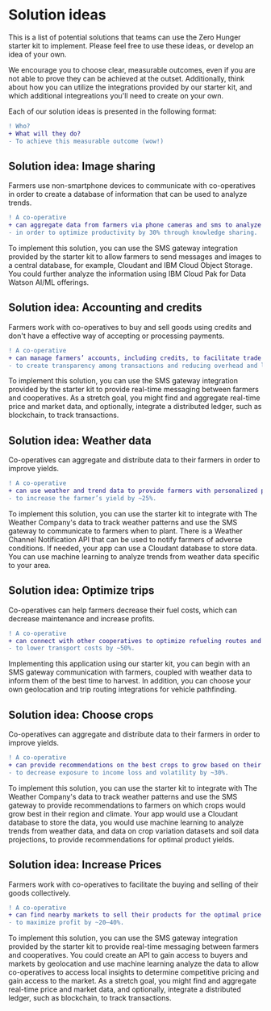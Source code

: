 # Solution ideas

This is a list of potential solutions that teams can use the Zero Hunger starter kit to implement. Please feel free to use these ideas, or develop an idea of your own.

We encourage you to choose clear, measurable outcomes, even if you are not able to prove they can be achieved at the outset. Additionally, think about how you can utilize the integrations provided by our starter kit, and which additional integreations you'll need to create on your own.

Each of our solution ideas is presented in the following format:

```diff
! Who?
+ What will they do?
- To achieve this measurable outcome (wow!)
```

## Solution idea: Image sharing

Farmers use non-smartphone devices to communicate with co-operatives in order to create a database of information that can be used to analyze trends.

```diff
! A co-operative
+ can aggregate data from farmers via phone cameras and sms to analyze the data 
- in order to optimize productivity by 30% through knowledge sharing.
```

To implement this solution, you can use the SMS gateway integration provided by the starter kit to allow farmers to send messages and images to a central database, for example, Cloudant and IBM Cloud Object Storage. You could further analyze the information using IBM Cloud Pak for Data Watson AI/ML offerings.

## Solution idea: Accounting and credits

Farmers work with co-operatives to buy and sell goods using credits and don't have a effective way of accepting or processing payments.

```diff
! A co-operative
+ can manage farmers’ accounts, including credits, to facilitate trade and distribution of funds in order 
- to create transparency among transactions and reducing overhead and labor
```

To implement this solution, you can use the SMS gateway integration provided by the starter kit to provide real-time messaging between farmers and cooperatives. As a stretch goal, you might find and aggregate real-time price and market data, and optionally, integrate a distributed ledger, such as blockchain, to track transactions.

## Solution idea: Weather data

Co-operatives can aggregate and distribute data to their farmers in order to improve yields.

```diff
! A co-operative
+ can use weather and trend data to provide farmers with personalized plans regarding when to plant, fertilize, and irrigate
- to increase the farmer’s yield by ~25%.
```

To implement this solution, you can use the starter kit to integrate with The Weather Company's data to track weather patterns and use the SMS gateway to communicate to farmers when to plant. There is a Weather Channel Notification API that can be used to notify farmers of adverse conditions. If needed, your app can use a Cloudant database to store data. You can use machine learning to analyze trends from weather data specific to your area.

## Solution idea: Optimize trips

Co-operatives can help farmers decrease their fuel costs, which can decrease maintenance and increase profits.

```diff
! A co-operative
+ can connect with other cooperatives to optimize refueling routes and trips 
- to lower transport costs by ~50%.
```

Implementing this application using our starter kit, you can begin with an SMS gateway communication with farmers, coupled with weather data to inform them of the best time to harvest. In addition, you can choose your own geolocation and trip routing integrations for vehicle pathfinding.

## Solution idea: Choose crops

Co-operatives can aggregate and distribute data to their farmers in order to improve yields.

```diff
! A co-operative
+ can provide recommendations on the best crops to grow based on their market, geographic, and environmental patterns
- to decrease exposure to income loss and volatility by ~30%.
```

To implement this solution, you can use the starter kit to integrate with The Weather Company's data to track weather patterns and use the SMS gateway to provide recommendations to farmers on which crops would grow best in their region and climate. Your app would use a Cloudant database to store the data, you would use machine learning to analyze trends from weather data, and data on crop variation datasets and soil data projections, to provide recommendations for optimal product yields.

## Solution idea: Increase Prices

Farmers work with co-operatives to facilitate the buying and selling of their goods collectively.

```diff
! A co-operative
+ can find nearby markets to sell their products for the optimal price 
- to maximize profit by ~20–40%.
```

To implement this solution, you can use the SMS gateway integration provided by the starter kit to provide real-time messaging between farmers and cooperatives. You could create an API to gain access to buyers and markets by geolocation and use machine learning analyze the data to allow co-operatives to access local insights to determine competitive pricing and gain access to the market.  As a stretch goal, you might find and aggregate real-time price and market data, and optionally, integrate a distributed ledger, such as blockchain, to track transactions.
